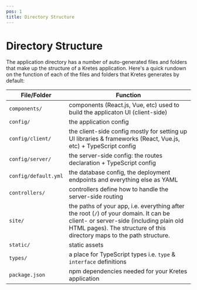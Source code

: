 ```yaml
---
pos: 1
title: Directory Structure
---
```

# Directory Structure

The application directory has a number of auto-generated files and folders that make up the structure of a Kretes application. Here's a quick rundown on the function of each of the files and folders that Kretes generates by default:

| File/Folder | Function |
| --- | --- |
| `components/` | components (React.js, Vue, etc) used to build the applicaton UI (client-side) |
| `config/` | the application config |
| `config/client/` | the client-side config mostly for setting up UI libraries & frameworks (React, Vue.js, etc) + TypeScript config|
| `config/server/` | the server-side config: the routes declaration + TypeScript config |
| `config/default.yml` | the database config, the deployment endpoints and everything else as YAML |
| `controllers/` | controllers define how to handle the server-side routing |
| `site/` | the paths of your app, i.e. everything after the root (`/`) of your domain. It can be client- or server-side (including plain old HTML pages). The structure of this directory maps to the path structure. |
| `static/` | static assets |
| `types/` | a place for TypeScript types i.e. `type` & `interface` definitions |
| `package.json` | npm dependencies needed for your Kretes application |
